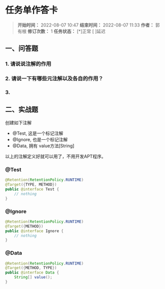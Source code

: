 [//]: # (注释
  Date: 2022-08-08 04:08:24
  LastEditors: gyg
  LastEditTime: 2022-08-08 04:18:35
  FilePath: \note\markdown\郭有根-第二十一章作业.md
)

# 任务单作答卡

>**开始时间：** 2022-08-07 10:47 **结束时间：** 2022-08-07 11:33
**作者：** 郭有根 **修订次数：** 1 **任务状态：** [*]正常 [ ]延迟

## 一、问答题

### 1. 请说说注解的作用

### 2. 请说一下有哪些元注解以及各自的作用？

### 3. 

## 二、实战题

创建如下注解

- @Test, 这是一个标记注解
- @Ignore, 也是一个标记注解
- @Data, 拥有 value方法[String]


以上的注解定义好就可以用了，不用开发APT程序。

### @Test

```java
@Retention(RetentionPolicy.RUNTIME)
@Target({TYPE, METHOD})
public @interface Test {
    // nothing
}
```

### @Ignore

```java
@Retention(RetentionPolicy.RUNTIME)
@Target({METHOD})
public @interface Ignore {
    // nothing
}
```

### @Data

```java
@Retention(RetentionPolicy.RUNTIME)
@Target({METHOD, TYPE})
public @interface Data {
    String[] value();
}
```